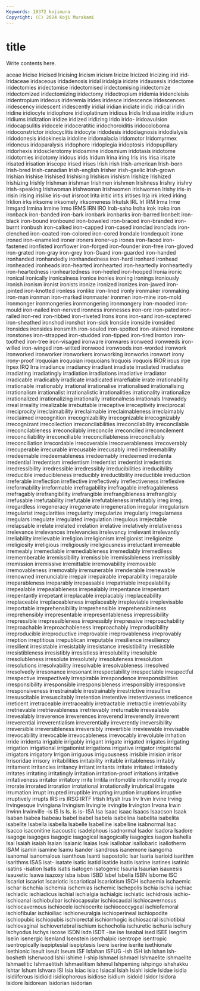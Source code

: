 ```yaml
---
Keywords: 18372 kojimura
Copyright: (C) 2024 Koji Murakami
---
```


# title

Write contents here.



aceae Iricise Iricised Iricising Iricism iricism Iricize
Iricized Iricizing irid irid- Iridaceae iridaceous iridadenosis iridal iridalgia iridate
iridauxesis iridectome iridectomies iridectomise iridectomised iridectomising iridectomize iridectomized iridectomizing iridectomy
iridectropium iridemia iridencleisis iridentropium irideous irideremia irides iridesce iridescence iridescences
iridescency iridescent iridescently iridial iridian iridiate iridic iridical iridin iridine
iridiocyte iridiophore iridioplatinum iridious Iridis Iridissa iridite iridium iridiums iridization
iridize iridized iridizing irido irido- iridoavulsion iridocapsulitis iridocele iridoceratitic iridochoroiditis
iridocoloboma iridoconstrictor iridocyclitis iridocyte iridodesis iridodiagnosis iridodialysis iridodonesis iridokinesia iridoline
iridomalacia iridomotor Iridomyrmex iridoncus iridoparalysis iridophore iridoplegia iridoptosis iridopupillary iridorhexis
iridosclerotomy iridosmine iridosmium iridotasis iridotome iridotomies iridotomy iridous irids Iridum
Irina iring Iris iris Irisa irisate irisated irisation iriscope irised
irises Irish irish Irish-american Irish-born Irish-bred Irish-canadian Irish-english Irisher irish-gaelic
Irish-grown Irishian Irishise Irishised Irishising Irishism irishism Irishize Irishized Irishizing
Irishly Irishman irishman Irishmen irishmen Irishness Irishry irishry Irish-speaking Irishwoman
irishwoman Irishwomen irishwomen Irishy iris-in irisin irising irislike iris-out irisroot
Irita iritic iritis iritises Irja irk irked irking Irklion irks
irksome irksomely irksomeness Irkutsk IRL Irl IRM Irma Irme Irmgard
Irmina Irmine Irmo IRMS IRN IRO Irob-saho Iroha irok iroko
iron ironback iron-banded iron-bark ironbark ironbarks iron-barred Ironbelt iron-black iron-bound
ironbound iron-boweled iron-braced iron-branded iron-burnt ironbush iron-calked iron-capped iron-cased ironclad
ironclads iron-clenched iron-coated iron-colored iron-cored Irondale Irondequoit irone ironed iron-enameled
ironer ironers ironer-up irones iron-faced iron-fastened ironfisted ironflower iron-forged iron-founder
iron-free iron-gloved iron-grated iron-gray iron-grey Iron-Guard iron-guarded iron-handed ironhanded ironhandedly
ironhandedness iron-hard ironhard ironhead ironheaded ironheads iron-hearted ironhearted iron-heartedly ironheartedly
iron-heartedness ironheartedness iron-heeled iron-hooped Ironia ironic ironical ironically ironicalness ironice
ironies ironing ironings ironiously ironish ironism ironist ironists ironize ironized
ironizes iron-jawed iron-jointed iron-knotted ironless ironlike iron-lined ironly ironmaker ironmaking
iron-man ironman iron-marked ironmaster ironmen iron-mine iron-mold ironmonger ironmongeries ironmongering
ironmongery iron-mooded iron-mould iron-nailed iron-nerved ironness ironnesses iron-ore iron-pated iron-railed
iron-red iron-ribbed iron-riveted Irons irons iron-sand iron-sceptered iron-sheathed ironshod ironshot
iron-sick Ironside ironside ironsided Ironsides ironsides ironsmith iron-souled iron-spotted iron-stained
ironstone ironstones iron-strapped iron-studded iron-tipped iron-tired Ironton iron-toothed iron-tree iron-visaged
ironware ironwares ironweed ironweeds iron-willed iron-winged iron-witted ironwood ironwoods iron-worded
ironwork ironworked ironworker ironworkers ironworking ironworks ironwort irony irony-proof Iroquoian
iroquoian iroquoians Iroquois iroquois IROR irous irpe Irpex IRQ Irra
irradiance irradiancy irradiant irradiate irradiated irradiates irradiating irradiatingly irradiation irradiations
irradiative irradiator irradicable irradicably irradicate irradicated irrarefiable irrate irrationability irrationable
irrationably irrational irrationalise irrationalised irrationalising irrationalism irrationalist irrationalistic irrationalities irrationality
irrationalize irrationalized irrationalizing irrationally irrationalness irrationals Irrawaddy irreal irreality irrealizable
irrebuttable irreceptive irreceptivity irreciprocal irreciprocity irreclaimability irreclaimable irreclaimableness irreclaimably irreclaimed
irrecognition irrecognizability irrecognizable irrecognizably irrecognizant irrecollection irreconcilabilities irreconcilability irreconcilable irreconcilableness
irreconcilably irreconcile irreconciled irreconcilement irreconciliability irreconciliable irreconciliableness irreconciliably irreconciliation irrecordable
irrecoverable irrecoverableness irrecoverably irrecuperable irrecurable irrecusable irrecusably irred irredeemability irredeemable
irredeemableness irredeemably irredeemed irredenta irredential Irredentism irredentism Irredentist irredentist irredentists
irredressibility irredressible irredressibly irreducibilities irreducibility irreducible irreducibleness irreducibly irreductibility irreductible
irreduction irreferable irreflection irreflective irreflectively irreflectiveness irreflexive irreformability irreformable irrefragability
irrefragable irrefragableness irrefragably irrefrangibility irrefrangible irrefrangibleness irrefrangibly irrefusable irrefutability irrefutable
irrefutableness irrefutably irreg irreg. irregardless irregeneracy irregenerate irregeneration irregular irregularism
irregularist irregularities irregularity irregularize irregularly irregularness irregulars irregulate irregulated irregulation
irregulous irrejectable irrelapsable irrelate irrelated irrelation irrelative irrelatively irrelativeness irrelevance
irrelevances irrelevancies irrelevancy irrelevant irrelevantly irreliability irrelievable irreligion irreligionism irreligionist
irreligionize irreligiosity irreligious irreligiously irreligiousness irreluctant irremeable irremeably irremediable irremediableness
irremediably irremediless irrememberable irremissibility irremissible irremissibleness irremissibly irremission irremissive irremittable
irremovability irremovable irremovableness irremovably irremunerable irrenderable irrenewable irrenowned irrenunciable irrepair
irrepairable irreparability irreparable irreparableness irreparably irrepassable irrepatriable irrepealability irrepealable irrepealableness
irrepealably irrepentance irrepentant irrepentantly irrepetant irreplacable irreplacably irreplaceability irreplaceable irreplaceableness
irreplaceably irrepleviable irreplevisable irreportable irreprehensibility irreprehensible irreprehensibleness irreprehensibly irrepresentable irrepresentableness
irrepressibility irrepressible irrepressibleness irrepressibly irrepressive irreproachability irreproachable irreproachableness irreproachably irreproducibility
irreproducible irreproductive irreprovable irreprovableness irreprovably irreption irreptitious irrepublican irreputable irresilience
irresiliency irresilient irresistable irresistably irresistance irresistibility irresistible irresistibleness irresistibly irresistless
irresolubility irresoluble irresolubleness irresolute irresolutely irresoluteness irresolution irresolutions irresolvability irresolvable
irresolvableness irresolved irresolvedly irresonance irresonant irrespectability irrespectable irrespectful irrespective irrespectively
irrespirable irrespondence irresponsibilities irresponsibility irresponsible irresponsibleness irresponsibly irresponsive irresponsiveness irrestrainable
irrestrainably irrestrictive irresultive irresuscitable irresuscitably irretention irretentive irretentiveness irreticence irreticent
irretraceable irretraceably irretractable irretractile irretrievability irretrievable irretrievableness irretrievably irreturnable irrevealable
irrevealably irreverence irreverences irreverend irreverendly irreverent irreverential irreverentialism irreverentially irreverently
irreversibility irreversible irreversibleness irreversibly irrevertible irreviewable irrevisable irrevocability irrevocable irrevocableness
irrevocably irrevoluble irrhation irride irridenta irrigable irrigably irrigant irrigate irrigated
irrigates irrigating irrigation irrigational irrigationist irrigations irrigative irrigator irrigatorial irrigators
irrigatory Irrigon irriguous irriguousness irrisible irrision irrisor Irrisoridae irrisory irritabilities
irritability irritable irritableness irritably irritament irritancies irritancy irritant irritants irritate
irritated irritatedly irritates irritating irritatingly irritation irritation-proof irritations irritative irritativeness
irritator irritatory irrite Irritila irritomotile irritomotility irrogate irrorate irrorated irroration
irrotational irrotationally irrubrical irrugate irrumation irrupt irrupted irruptible irrupting irruption
irruptions irruptive irruptively irrupts IRS irs IRSG IRTF Irtish Irtysh
Irus Irv Irvin Irvine Irving Irvingesque Irvingiana Irvingism Irvingite irvingite
Irvington Irvona Irwin Irwinn Irwinville -is IS Is Is. is
is- ISA Isa Isaac isaac Isaacs Isaacson Isaak Isaban Isabea
Isabeau Isabel isabel Isabela isabelina Isabelita isabelita isabelite Isabella isabella
Isabelle Isabelline isabelline isabnormal Isac Isacco isaconitine isacoustic isadelphous isadnormal
Isador Isadora Isadore isagoge isagoges isagogic isagogical isagogically isagogics isagon
Isahella Isai Isaiah isaiah Isaian Isaianic Isaias Isak isallobar isallobaric
isallotherm ISAM isamin isamine Isamu Isander isandrous isanemone isangoma isanomal
isanomalous isanthous Isanti isapostolic Isar Isaria isarioid isarithm isarithms ISAS
isat- isatate isatic isatid isatide isatin isatine isatines isatinic isatins
-isation Isatis isatis isatogen isatogenic Isauria Isaurian isauxesis isauxetic Isawa
isazoxy isba isbas ISBD Isbel Isbella ISBN Isborne ISC Iscariot
iscariot Iscariotic Iscariotical Iscariotism ISCH ischaemia ischaemic ischar ischchia ischemia
ischemias ischemic Ischepolis Ischia ischia ischiac ischiadic ischiadicus ischial ischialgia
ischialgic ischiatic ischidrosis ischio- ischioanal ischiobulbar ischiocapsular ischiocaudal ischiocavernosus ischiocavernous
ischiocele ischiocerite ischiococcygeal ischiofemoral ischiofibular ischioiliac ischioneuralgia ischioperineal ischiopodite ischiopubic
ischiopubis ischiorectal ischiorrhogic ischiosacral ischiotibial ischiovaginal ischiovertebral ischium ischocholia ischuretic
ischuria ischury Ischyodus Ischys iscose ISDN isdn ISDT -ise ise
Iseabal ised ISEE Isegrim Iselin isenergic Isenland Isenstein isenthalpic isentrope
isentropic isentropically isepiptesial isepiptesis Isere iserine iserite isethionate isethionic Iseult
iseult Iseum ISF Isfahan ISFUG -ish ISH ish Ishan Ish-bosheth
Isherwood Ishii ishime I-ship Ishmael ishmael Ishmaelite ishmaelite Ishmaelitic Ishmaelitish
Ishmaelitism Ishmul Ishpeming ishpingo ishshakku Ishtar Ishum Ishvara ISI Isia
Isiac isiac Isiacal Isiah Isiahi isicle Isidae isidia isidiiferous isidioid
isidiophorous isidiose isidium isidoid Isidor Isidora Isidore Isidorean Isidorian isidorian
